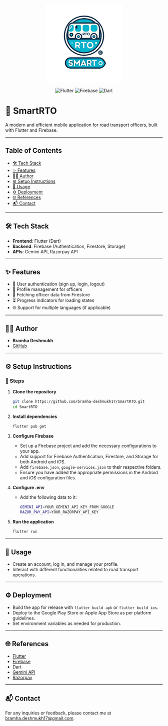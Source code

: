 <p align="center">
  <img src="images/logo.png" alt="SmartRTO App Preview" width="250"/>
</p>

<p align="center">
  <img src="https://img.shields.io/badge/Flutter-02569B?style=for-the-badge&logo=flutter&logoColor=white" alt="Flutter" />
  <img src="https://img.shields.io/badge/Firebase-FFCA28?style=for-the-badge&logo=firebase&logoColor=black" alt="Firebase" />
  <img src="https://img.shields.io/badge/Dart-0175C2?style=for-the-badge&logo=dart&logoColor=white" alt="Dart" />
</p>

# 🚦 SmartRTO

A modern and efficient mobile application for road transport officers, built with Flutter and Firebase.

---

## Table of Contents

- [🛠️ Tech Stack](#tech-stack)
- [✨ Features](#features)
- [👮‍♂️ Author](#author)
- [⚙️ Setup Instructions](#setup-instructions)
- [📱 Usage](#usage)
- [⚙️ Deployment](#deployment)
- [🌐 References](#references)
- [📬 Contact](#contact)

---

## <a id="tech-stack"></a>🛠️ Tech Stack

- **Frontend**: Flutter (Dart)
- **Backend**: Firebase (Authentication, Firestore, Storage)
- **APIs**: Gemini API, Razorpay API

---

## <a id="features"></a>✨ Features

- 🔐 User authentication (sign up, login, logout)
- 👤 Profile management for officers
- 🔄 Fetching officer data from Firestore
- ⏳ Progress indicators for loading states
- 🌐 Support for multiple languages (if applicable)

---

## <a id="author"></a>👮‍♂️ Author

- **Bramha Deshmukh**
- [GitHub](https://github.com/bramha-deshmukh17)

---

## <a id="setup-instructions"></a>⚙️ Setup Instructions

### 📝 Steps

1. **Clone the repository**

    ```bash
    git clone https://github.com/bramha-deshmukh17/SmartRTO.git
    cd SmartRTO
    ```

2. **Install dependencies**

    ```bash
    flutter pub get
    ```

3. **Configure Firebase**
   - Set up a Firebase project and add the necessary configurations to your app.
   - Add support for Firebase Authentication, Firestore, and Storage for both Android and iOS.
   - Add `firebase.json`, `google-services.json` to their respective folders.
   - Ensure you have added the appropriate permissions in the Android and iOS configuration files.

4. **Configure .env**
   - Add the following data to it:
     ```bash
     GEMINI_API=YOUR_GEMINI_API_KEY_FROM_GOOGLE
     RAZOR_PAY_API=YOUR_RAZORPAY_API_KEY
     ```

5. **Run the application**

    ```bash
    flutter run
    ```

---

## <a id="usage"></a>📱 Usage

- Create an account, log in, and manage your profile.
- Interact with different functionalities related to road transport operations.

---

## <a id="deployment"></a>⚙️ Deployment

- Build the app for release with `flutter build apk` or `flutter build ios`.
- Deploy to the Google Play Store or Apple App Store as per platform guidelines.
- Set environment variables as needed for production.

---

## <a id="references"></a>🌐 References

- [Flutter](https://flutter.dev/)
- [Firebase](https://firebase.google.com/)
- [Dart](https://dart.dev/)
- [Gemini API](https://aistudio.google.com/app/apikey)
- [Razorpay](https://razorpay.com/)

---

## <a id="contact"></a>📬 Contact

For any inquiries or feedback, please contact me at [bramha.deshmukh17@gmail.com](mailto:bramha.deshmukh17@gmail.com).
